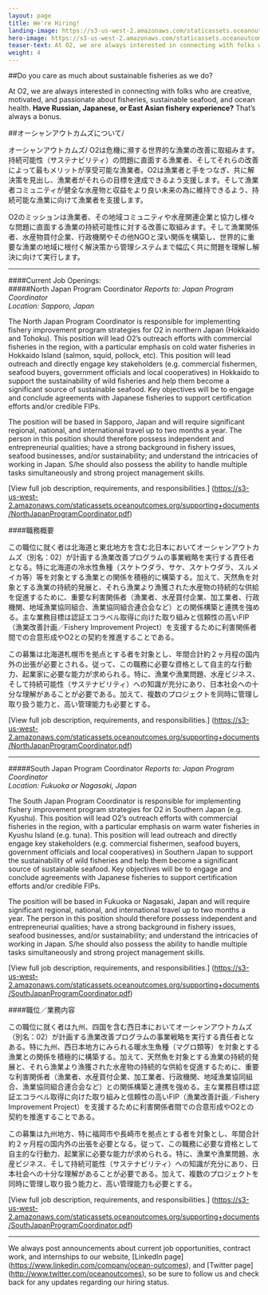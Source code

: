 ```yaml
---
layout: page 
title: We're Hiring!
landing-image: https://s3-us-west-2.amazonaws.com/staticassets.oceanoutcomes.org/rollover+images/join-our-team-rollover.jpg
hero-image: https://s3-us-west-2.amazonaws.com/staticassets.oceanoutcomes.org/hero+photos/japan-coordinator-hires.jpg
teaser-text: At O2, we are always interested in connecting with folks who are creative, motivated, and passionate about fisheries, sustainable seafood, and ocean health.
weight: 4
---
```

##Do you care as much about sustainable fisheries as we do?

At O2, we are always interested in connecting with folks who are creative, motivated, and passionate about fisheries, sustainable seafood, and ocean health. **Have Russian, Japanese, or East Asian fishery experience?** That’s always a bonus.

##オーシャンアウトカムズについて/

オーシャンアウトカムズ/ O2は危機に瀕する世界的な漁業の改善に取組みます。持続可能性（サステナビリティ）の問題に直面する漁業者、そしてそれらの改善によって最もメリットが享受可能な漁業者。O2は漁業者と手をつなぎ、共に解決策を見出し、漁業者がそれらの目標を達成できるよう支援します。そして漁業者コミュニティが健全な水産物と収益をより良い未来の為に維持できるよう、持続可能な漁業に向けて漁業者を支援します。

O2のミッションは漁業者、その地域コミュニティや水産関連企業と協力し様々な問題に直面する漁業の持続可能性に対する改善に取組みます。そして漁業関係者、水産物買付企業、行政機関やその他NGOと深い関係を構築し、世界的に重要な漁業の地域に根付く解決策から管理システムまで幅広く共に問題を理解し解決に向けて実行します。
_____

####Current Job Openings:  
#####North Japan Program Coordinator
*Reports to: Japan Program Coordinator*  
*Location: Sapporo, Japan*

The North Japan Program Coordinator is responsible for implementing fishery improvement program strategies for O2 in northern Japan (Hokkaido and Tohoku). This position will lead O2’s outreach efforts with commercial fisheries in the region, with a particular emphasis on cold water fisheries in Hokkaido Island (salmon, squid, pollock, etc). This position will lead outreach and directly engage key stakeholders (e.g. commercial fishermen, seafood buyers, government officials and local cooperatives) in Hokkaido to support the sustainability of wild fisheries and help them become a significant source of sustainable seafood. Key objectives will be to engage and conclude agreements with Japanese fisheries to support certification efforts and/or credible FIPs.

The position will be based in Sapporo, Japan and will require significant regional, national, and international travel up to two months a year. The person in this position should therefore possess independent and entrepreneurial qualities; have a strong background in fishery issues, seafood businesses, and/or sustainability; and understand the intricacies of working in Japan. S/he should also possess the ability to handle multiple tasks simultaneously and strong project management skills.

[View full job description, requirements, and responsibilities.] (https://s3-us-west-2.amazonaws.com/staticassets.oceanoutcomes.org/supporting+documents/NorthJapanProgramCoordinator.pdf)

####職務概要  


この職位に就く者は北海道と東北地方を含む北日本においてオーシャンアウトカムズ（別名：02）が計画する漁業改善プログラムの事業戦略を実行する責任者となる。特に北海道の冷水性魚種（スケトウダラ、サケ、スケトウダラ、スルメイカ等）等を対象とする漁業との関係を積極的に構築する。加えて、天然魚を対象とする漁業の持続的発展と、それら漁業より漁獲された水産物の持続的な供給を促進するために、重要な利害関係者（漁業者、水産買付企業、加工業者、行政機関、地域漁業協同組合、漁業協同組合連合会など）との関係構築と連携を強める。主な業務目標は認証エコラベル取得に向けた取り組みと信頼性の高いFIP（漁業改善計画／Fishery Improvement Project）を支援するために利害関係者間での合意形成やO2との契約を推進することである。

この募集は北海道札幌市を拠点とする者を対象とし、年間合計約２ヶ月程の国内外の出張が必要とされる。従って、この職務に必要な資格として自主的な行動力、起業家に必要な能力が求められる。特に、漁業や漁業問題、水産ビジネス、そして持続可能性（サステナビリティ）への知識が充分にあり、日本社会への十分な理解があることが必要である。加えて、複数のプロジェクトを同時に管理し取り扱う能力と、高い管理能力も必要とする。

[View full job description, requirements, and responsibilities.] (https://s3-us-west-2.amazonaws.com/staticassets.oceanoutcomes.org/supporting+documents/NorthJapanProgramCoordinator.pdf)
_____

#####South Japan Program Coordinator
*Reports to: Japan Program Coordinator*  
*Location: Fukuoka or Nagasaki, Japan*

The South Japan Program Coordinator is responsible for implementing fishery improvement program strategies for O2 in Southern Japan (e.g. Kyushu). This position will lead O2’s outreach efforts with commercial fisheries in the region, with a particular emphasis on warm water fisheries in Kyushu Island (e.g. tuna). This position will lead outreach and directly engage key stakeholders (e.g. commercial fishermen, seafood buyers, government officials and local cooperatives) in Southern Japan to support the sustainability of wild fisheries and help them become a significant source of sustainable seafood. Key objectives will be to engage and conclude agreements with Japanese fisheries to support certification efforts and/or credible FIPs.

The position will be based in Fukuoka or Nagasaki, Japan and will require significant regional, national, and international travel up to two months a year. The person in this position should therefore possess independent and entrepreneurial qualities; have a strong background in fishery issues, seafood businesses, and/or sustainability; and understand the intricacies of working in Japan. S/he should also possess the ability to handle multiple tasks simultaneously and strong project management skills.

[View full job description, requirements, and responsibilities.] (https://s3-us-west-2.amazonaws.com/staticassets.oceanoutcomes.org/supporting+documents/SouthJapanProgramCoordinator.pdf)

####職位／業務内容  


この職位に就く者は九州、四国を含む西日本においてオーシャンアウトカムズ（別名：02）が計画する漁業改善プログラムの事業戦略を実行する責任者となある。特に九州、西日本地方にみられる暖水生魚種（マグロ類等）を対象とする漁業との関係を積極的に構築する。加えて、天然魚を対象とする漁業の持続的発展と、それら漁業より漁獲された水産物の持続的な供給を促進するために、重要な利害関係者（漁業者、水産買付企業、加工業者、行政機関、地域漁業協同組合、漁業協同組合連合会など）との関係構築と連携を強める。主な業務目標は認証エコラベル取得に向けた取り組みと信頼性の高いFIP（漁業改善計画／Fishery Improvement Project）を支援するために利害関係者間での合意形成やO2との契約を推進することである。
 
この募集は九州地方、特に福岡市や長崎市を拠点とする者を対象とし、年間合計約２ヶ月程の国内外の出張を必要となる。従って、この職務に必要な資格として自主的な行動力、起業家に必要な能力が求められる。特に、漁業や漁業問題、水産ビジネス、そして持続可能性（サステナビリティ）への知識が充分にあり、日本社会への十分な理解があることが必要である。加えて、複数のプロジェクトを同時に管理し取り扱う能力と、高い管理能力も必要とする。

[View full job description, requirements, and responsibilities.] (https://s3-us-west-2.amazonaws.com/staticassets.oceanoutcomes.org/supporting+documents/SouthJapanProgramCoordinator.pdf)
_____
We always post announcements about current job opportunities, contract work, and internships to our website, [LinkedIn page] (https://www.linkedin.com/company/ocean-outcomes), and [Twitter page] (http://www.twitter.com/oceanoutcomes), so be sure to follow us and check back for any updates regarding our hiring status.
